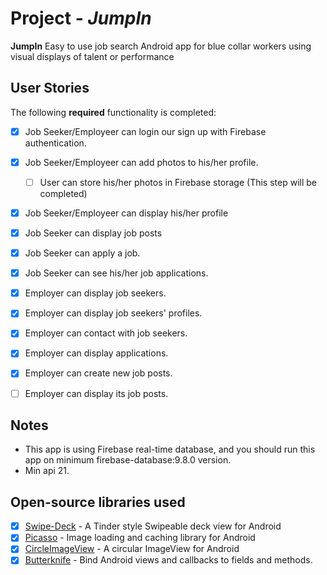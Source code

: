 # Project - *JumpIn*

**JumpIn** Easy to use job search Android app for blue collar workers using visual displays of talent or performance

## User Stories

The following **required** functionality is completed:

* [X] Job Seeker/Employeer can login our sign up with Firebase authentication.
* [X] Job Seeker/Employeer can add photos to his/her profile.
     * [ ] User can store his/her photos in Firebase storage (This step will be completed)
* [X] Job Seeker/Employeer can display his/her profile
* [X] Job Seeker can display job posts
* [X] Job Seeker can apply a job.
* [X] Job Seeker can see his/her job applications.
* [X] Employer can display job seekers.
* [X] Employer can display job seekers' profiles.
* [X] Employer can contact with job seekers.
* [X] Employer can display applications.
* [X] Employer can create new job posts.
* [ ] Employer can display its job posts.



## Notes
- This app is using Firebase real-time database, and you should run this app on minimum firebase-database:9.8.0 version. 
- Min api 21.

## Open-source libraries used
* [X] [Swipe-Deck](https://github.com/aaronbond/Swipe-Deck) - A Tinder style Swipeable deck view for Android
* [X] [Picasso](http://square.github.io/picasso/) - Image loading and caching library for Android
* [X] [CircleImageView](https://github.com/hdodenhof/CircleImageView) - A circular ImageView for Android
* [X] [Butterknife](https://github.com/JakeWharton/butterknife) - Bind Android views and callbacks to fields and methods.
